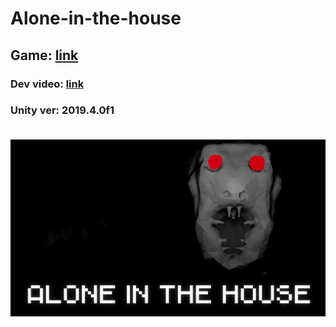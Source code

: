 # Alone-in-the-house

<h2>Game: <a href="https://gamejolt.com/games/aith/560419">link</a></h2>
<h3>Dev video: <a href="https://www.youtube.com/watch?v=3BXl4Pv2A-0">link</a><h3>
<p>Unity ver: 2019.4.0f1</p>

<br>
<img src="thumbnail.jpg">

